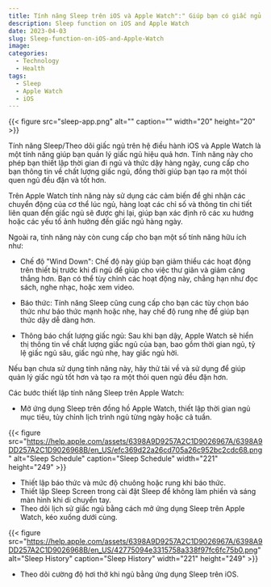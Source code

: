 ```yaml
---
title: Tính năng Sleep trên iOS và Apple Watch":" Giúp bạn có giấc ngủ chất lượng hơn
description: Sleep function on iOS and Apple Watch
date: 2023-04-03
slug: Sleep-function-on-iOS-and-Apple-Watch
image:
categories:
  - Technology
  - Health
tags:
  - Sleep
  - Apple Watch
  - iOS
---
```



{{< figure src="sleep-app.png" alt="" caption="" width="20" height="20" >}}

Tính năng Sleep/Theo dõi giấc ngủ trên hệ điều hành iOS và Apple Watch là một tính năng giúp bạn quản lý giấc ngủ
hiệu quả hơn. Tính năng này cho phép bạn thiết lập thời gian đi ngủ và thức dậy hàng ngày, cung cấp cho bạn thông tin về
chất lượng giấc ngủ, đồng thời giúp bạn tạo ra một thói quen ngủ đều đặn và tốt hơn.

Trên Apple Watch tính năng này sử dụng các cảm biến để ghi nhận các chuyển động của cơ thể lúc ngủ, hàng
loạt các chỉ số và thông tin chi tiết liên quan đến giấc ngủ sẽ được ghi lại, giúp bạn xác định rõ các xu hướng hoặc các
yếu tố ảnh hưởng đến giấc ngủ hàng ngày.

Ngoài ra, tính năng này còn cung cấp cho bạn một số tính năng hữu ích như:

- Chế độ "Wind Down": Chế độ này giúp bạn giảm thiểu các hoạt động trên thiết bị trước khi đi ngủ để giúp cho việc thư
  giãn và giảm căng thẳng hơn. Bạn có thể tùy chỉnh các hoạt động này, chẳng hạn như đọc sách, nghe nhạc, hoặc xem
  video.

- Báo thức: Tính năng Sleep cũng cung cấp cho bạn các tùy chọn báo thức như báo thức mạnh hoặc nhẹ, hay chế độ rung nhẹ
  để
  giúp bạn thức dậy dễ dàng hơn.

- Thông báo chất lượng giấc ngủ: Sau khi bạn dậy, Apple Watch sẽ hiển thị thông tin về chất lượng giấc ngủ của bạn, bao
  gồm thời gian ngủ, tỷ lệ giấc ngủ sâu, giấc ngủ nhẹ, hay giấc ngủ hời.

Nếu bạn chưa sử dụng tính năng này, hãy thử tải về và sử dụng để giúp quản lý giấc ngủ tốt hơn và tạo ra một thói quen
ngủ đều đặn hơn.

Các bước thiết lập tính năng Sleep trên Apple Watch:

- Mở ứng dụng Sleep trên đồng hồ Apple Watch, thiết lập thời gian ngủ mục tiêu, tủy chỉnh lịch trình ngủ từng ngày hoặc cả tuần.

{{< figure src="https://help.apple.com/assets/6398A9D9257A2C1D9026967A/6398A9DD257A2C1D9026968B/en_US/efc369d22a26cd705a26c952bc2cdc68.png" alt="Sleep Schedule" caption="Sleep Schedule" width="221" height="249" >}}

- Thiết lập báo thức và mức độ chuông hoặc rung khi báo thức.
- Thiết lập Sleep Screen trong cài đặt Sleep để không làm phiền và sáng màn hình khi di chuyển tay.
- Theo dõi lịch sử giấc ngủ bằng cách mở ứng dụng Sleep trên Apple Watch, kéo xuống dưới cùng.

{{< figure src="https://help.apple.com/assets/6398A9D9257A2C1D9026967A/6398A9DD257A2C1D9026968B/en_US/42775094e3315758a338f97fc6fc75b0.png" alt="Sleep History" caption="Sleep History" width="221" height="249" >}}

- Theo dõi cường độ hơi thở khi ngủ bằng ứng dụng Sleep trên iOS.